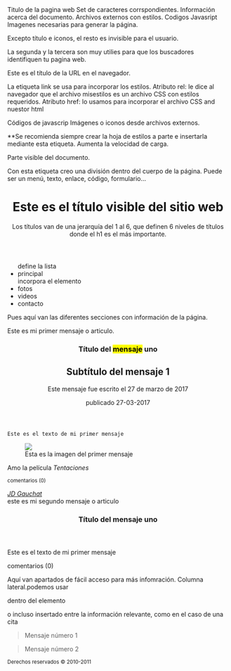 <!DOCTYPE html>

<html lang="es">

<head>
Titulo de la pagina web
Set de caracteres corrspondientes.
Información acerca del documento.
Archivos externos con estilos.
Codigos Javasript
Imagenes necesarias para generar la página.
 
Excepto título e iconos, el resto es invisible para el usuario.

<meta charset="iso-8859-1" />
<meta name="descrption" content="Ejemplo de HTML%" />
<meta name="keyword" content="HTML, CSS·, JavaScript" />

La segunda y la tercera son muy utilies para que los buscadores identifiquen tu pagina web.

<title> Título del documento </title> Este es el título de la URL en el navegador.

<link rel="stylesheet" href="misestilos.css"/>

La etiqueta link se usa para incorporar los estilos.
	Atributo rel: le dice al navegador que el archivo misestilos es un archivo CSS con estilos requeridos.
	Atributo href: lo usamos para incorporar el archivo CSS and nuestor html

Códigos de javascrip
Imágenes o iconos desde archivos externos.

**Se recomienda siempre crear la hoja de estilos a parte e insertarla mediante esta etiqueta.
Aumenta la velocidad de carga.

</head>

<body>

Parte visible del documento.

<div> Con esta etiqueta creo una división dentro del cuerpo de la página.
Puede ser un menú, texto, enlace, código, formulario...

<header> 
 <h1>Este es el título visible del sitio web</h1> Los títulos van de una jerarquía del 1 al 6, que definen 6 niveles de títulos donde el h1 es el más importante.
</header>

<nav>
 <ul> define la lista
  <li>principal</li> incorpora el elemento
  <li>fotos</li>
  <li>videos</li>
  <li>contacto</li>
 </ul>
</nav>

<section>

Pues aquí van las diferentes secciones con información de la página.
 <article> Este es mi primer mensaje o articulo.

  <header>
   <hgroup>    
    <h1><span>Título del <mark>mensaje</mark> uno</span></h1>
    <h2>Subtítulo del mensaje 1</h2>
   </hgroup>
   <p> Este mensaje fue escrito el 27 de marzo de 2017</p>
   <time datetime="2017-03-27" pubdate>publicado 27-03-2017</time>

  </header>

    Este es el texto de mi primer mensaje

   <figure>
     <img src=”https://s-media-cache-ak0.pinimg.com/736x/fe/8a/b5/fe8ab5cbf2d6d0968a144328cd0d9867.jpg”>
     <figcaption>
      Esta es la imagen del primer mensaje
     </figcaption>
   </figure>

   <span>Amo la película <cite>Tentaciones</cite></span>



  <footer>
    <p><small>comentarios (0)</small></p>
    <address>
      <a href=”http://www.jdgauchat.com”>JD Gauchat</a>
    </address>

  </footer>


 </article>

 <article> este es mi segundo mensaje o articulo
  <header>
    <h1>Título del mensaje uno</h1>
  </header>
    Este es el texto de mi primer mensaje
  <footer>
    <p>comentarios (0)</p>
  </footer>

 </article>

</section>

<aside>

Aquí van apartados de fácil acceso para más infomración.
Columna lateral.podemos usar <aside> dentro del elemento
<section> o incluso insertado entre la información relevante, como en el caso de una cita

 <blockquote> Mensaje número 1 </blockquote>
 <blockquote> Mensaje número 2 </blockquote>

</aside>

<footer>
 <small>Derechos reservados &copy; 2010-2011</small>
</footer>

</body>
</html>
